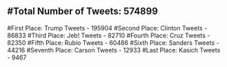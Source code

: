 #Total Number of Tweets: 574899 
---
#First Place: Trump Tweets - 195904
#Second Place: Clinton Tweets - 86833
#Third Place: Jeb! Tweets - 82710
#Fourth Place: Cruz Tweets - 82350
#Fifth Place: Rubio Tweets - 60486
#Sixth Place: Sanders Tweets - 44216
#Seventh Place: Carson Tweets - 12933
#Last Place: Kasich Tweets - 9467
